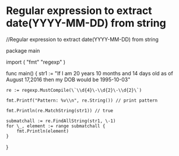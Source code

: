 # Regular expression to extract date(YYYY\-MM\-DD) from string

//Regular expression to extract date(YYYY\-MM\-DD) from string

package main

import (
	"fmt"
	"regexp"
)

func main() {
	str1 := "If I am 20 years 10 months and 14 days old as of August 17,2016 then my DOB would be 1995\-10\-03"

	re := regexp.MustCompile(\`\\d{4}\-\\d{2}\-\\d{2}\`)

	fmt.Printf("Pattern: %v\\n", re.String()) // print pattern

	fmt.Println(re.MatchString(str1)) // true

	submatchall := re.FindAllString(str1, \-1)
	for \_, element := range submatchall {
		fmt.Println(element)
	}
}
